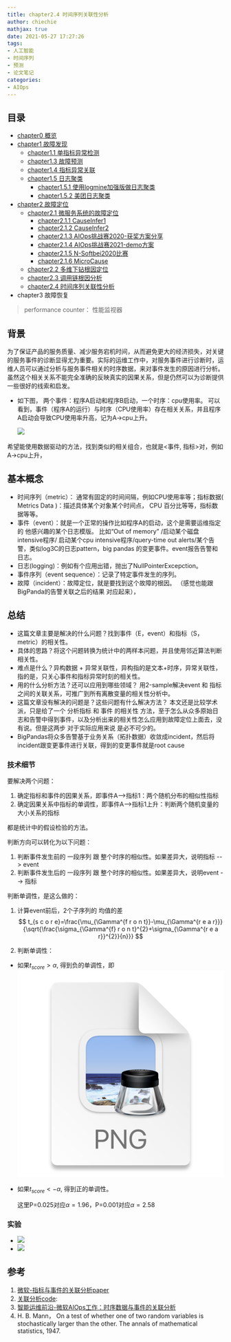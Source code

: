 ```yaml
---
title: chapter2.4 时间序列关联性分析
author: chiechie
mathjax: true
date: 2021-05-27 17:27:26
tags:
- 人工智能
- 时间序列
- 预测
- 论文笔记
categories:
- AIOps
---
```


## 目录

- [chapter0 概览](../AIOps-0-summary/)
- [chapter1 故障发现](../AIOps-1-event-generate/)
	- [chapter1.1 单指标异常检测](../AIOps-1_1-kpi-detector/)
	- [chapter1.3 故障预测](../AIOps-1_2-fault-prediction/)
	- [chapter1.4 指标异常关联](../AIOps-1_4-kpi-correlation/)
	- [chapter1.5 日志聚类](../AIOps-1_5-log-analysis/)
		- [chapter1.5.1 使用logmine加强版做日志聚类](../AIOps-1_5_1-log-analysis_logmine/)
		- [chapter1.5.2 美团日志聚类](../AIOps-1_5_2-log-analysis_meituan/)
- [chapter2 故障定位](../AIOps-2-event-analysis/)
	- [chapter2.1 微服务系统的故障定位](../AIOps-2_1-topo-rca/)
		- [chapter2.1.1 CauseInfer1](../AIOps-2_1_1-topo-rca-causeinfer-notes1/)
		- [chapter2.1.2 CauseInfer2](../AIOps-2_1_2-topo-rca-causeinfer-notes2/)
		- [chapter2.1.3 AIOps挑战赛2020-获奖方案分享](../AIOps-2_1_3-topo-rca-aiops2020/)
		- [chapter2.1.4 AIOps挑战赛2021-demo方案](../AIOps-2_1_4-topo-rca-aiops2021/)
		- [chapter2.1.5 N-Softbei2020比赛](../AIOps-2_1_5-topo-rca-cnsoftbei2020/)
		- [chapter2.1.6 MicroCause](../AIOps-2_1_6-topo-rca-MicroCause)
	- [chapter2.2 多维下钻根因定位](../AIOps-2_2-multi-dimensional-rca/)
	- [chapter2.3 调用链根因分析](../AIOps-2_3-trace_rca/)
	- [chapter2.4 时间序列关联性分析](../AIOps-2_4-metric_event_correlation/)
- chapter3 故障恢复


> performance counter： 性能监视器

## 背景

为了保证产品的服务质量、减少服务宕机时间，从而避免更大的经济损失，对关键的服务事件的诊断显得尤为重要。实际的运维工作中，对服务事件进行诊断时，运维人员可以通过分析与服务事件相关的时序数据，来对事件发生的原因进行分析。虽然这个相关关系不能完全准确的反映真实的因果关系，但是仍然可以为诊断提供一些很好的线索和启发。

- 如下图， 两个事件：程序A启动和程序B启动，一个时序：cpu使用率。
  可以看到，事件（程序A的运行）与时序（CPU使用率）存在相关关系，并且程序A启动会导致CPU使用率升高，记为A->cpu上升。
  
  ![](https://firebasestorage.googleapis.com/v0/b/firescript-577a2.appspot.com/o/imgs%2Fapp%2Frf_learning%2FMjzFINogsh.png?alt=media&token=9002fb74-9363-4a57-a182-fac68f04bd60)

希望能使用数据驱动的方法，找到类似的相关组合，也就是<事件, 指标>对，例如A->cpu上升，

## 基本概念

- 时间序列（metric）： 通常有固定的时间间隔，例如CPU使用率等；指标数据( Metrics Data )：描述具体某个对象某个时间点， CPU 百分比等等，指标数据等等。
- 事件（event）：就是一个正常的操作比如程序A的启动，这个是需要运维指定的 他感兴趣的某个日志模版。 比如“Out of memory” /启动某个磁盘intensive程序/ 启动某个cpu intensive程序/query-time out alerts/某个告警，类似log3C的日志pattern，big pandas 的变更事件。event报告告警和日志。
- 日志(logging)：例如有个应用出错，抛出了NullPointerExcepction。
- 事件序列（event sequence）：记录了特定事件发生的序列。
- 故障（incident）：故障定位，就是要找到这个故障的根因。 （感觉也能跟BigPanda的告警关联之后的结果 对应起来），


## 总结

- 这篇文章主要是解决的什么问题？找到事件（E，event）和指标（S，metric）的相关性。
- 具体的思路？将这个问题转换为统计中的两样本问题，并且使用邻近算法判断相关性。
- 难点是什么？异构数据 + 异常关联性，异构指的是文本+时序，异常关联性，指的是，只关心事件和指标异常时刻的相关性。 
- 用的什么分析方法？还可以应用到哪些领域？ 用2-sample解决event 和 指标 之间的关联关系，可推广到所有离散变量的相关性分析中。
- 这篇文章没有解决的问题是？这些问题有什么解决方法？ 本文还是比较学术派，只是给了一个 分析指标  和 事件 的相关性 方法，至于怎么从众多原始日志和告警中得到事件，以及分析出来的相关性怎么应用到故障定位上面去，没有说。但是这两步 对于实际应用来说 是必不可少的。
- BigPandas将众多告警基于业务关系（拓扑数据）收敛成incident，然后将incident跟变更事件进行关联，得到的变更事件就是root cause

### 技术细节

要解决两个问题：

1. 确定指标和事件的因果关系，即事件A-->指标1：两个随机分布的相似性指标
2. 确定因果关系中指标的单调性，即事件A-->指标1上升：判断两个随机变量的大小关系的指标

都是统计中的假设检验的方法。

判断方向可以转化为以下问题：

1. 判断事件发生前的 一段序列 跟 整个时序的相似性。如果差异大，说明指标 --> event
2. 判断事件发生后的 一段序列 跟 整个时序的相似性。如果差异大，说明event --> 指标


判断单调性，是这么做的：

1. 计算event前后，2个子序列的 均值的差
$$ t_{s c o r e}=\frac{\mu_{\Gamma^{f r o n t}}-\mu_{\Gamma^{r e a r}}}{\sqrt{\frac{\sigma_{\Gamma^{f} r o n t}^{2}+\sigma_{\Gamma^{r e a r}}^{2}}{n}}} $$
   
2. 判断单调性：
  - 如果$t_{score} > \alpha$, 得到负的单调性，即
    ![](img.png)
  - 如果$t_{score} < -\alpha$, 得到正的单调性。 
       
      这里P=0.025对应$\alpha=1.96$，P=0.001对应$\alpha=2.58$


### 实验

- ![](https://firebasestorage.googleapis.com/v0/b/firescript-577a2.appspot.com/o/imgs%2Fapp%2Frf_learning%2FGkHOys2alH.png?alt=media&token=95dde9c8-0249-4033-a027-83bca9a543ff)
- ![](https://firebasestorage.googleapis.com/v0/b/firescript-577a2.appspot.com/o/imgs%2Fapp%2Frf_learning%2Fy5QnzhCHAl.png?alt=media&token=13774051-eb1f-4ada-a978-9cd7d2bee748)


## 参考

1. [微软-指标与事件的关联分析paper](http://www.microsoft.com/en-us/research/wp-content/uploads/2016/07/SIGKDD-2014-Correlating-Events-with-Time-Series-for-Incident-Diagnosis.pdf)
2. [关联分析code](https://github.com/jixinpu/aiopstools/tree/master/aiopstools/association_analysis):
3. [智能运维前沿-微软AIOps工作：时序数据与事件的关联分析](https://mp.weixin.qq.com/s/-NMwaCD4Kzkt4BTnr5JKDQ)
4. H. B. Mann， On a test of whether one of two random variables is stochastically larger than the other. The annals of mathematical statistics,  1947.
